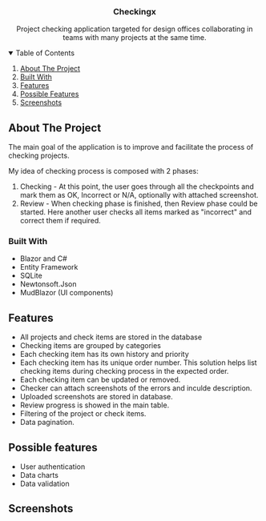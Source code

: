 <br />
<p align="center">

  <h3 align="center">Checkingx</h3>

  <p align="center">
    Project checking application targeted for design offices collaborating in teams with many projects at the same time.
    <br />
  </p>
</p>


<!-- TABLE OF CONTENTS -->

<details open="open">
  <summary>Table of Contents</summary>
  <ol>
    <li><a href="#about-the-project">About The Project</a></li>
	<li><a href="#built-with">Built With</a></li>
	<li><a href="#features">Features</a></li>
	<li><a href="#possible-features">Possible Features</a></li>
	<li><a href="#screenshots">Screenshots</a></li>
  </ol>
</details>


<!-- ABOUT THE PROJECT -->

## About The Project

The main goal of the application is to improve and facilitate the process of checking projects.

My idea of checking process is composed with 2 phases:
1. Checking - At this point, the user goes through all the checkpoints and mark them as OK, Incorrect or N/A, optionally with attached screenshot. 
2. Review - When checking phase is finished, then Review phase could be started. Here another user checks all items marked as "incorrect" and correct them if required.

### Built With

- Blazor and C#
- Entity Framework
- SQLite
- Newtonsoft.Json
- MudBlazor (UI components)

## Features

- All projects and check items are stored in the database
- Checking items are grouped by categories
- Each checking item has its own history and priority
- Each checking item has its unique order number. This solution helps list checking items during checking process in the expected order.
- Each checking item can be updated or removed.
- Checker can attach screenshots of the errors and inculde description.
- Uploaded screenshots are stored in database.
- Review progress is showed in the main table.
- Filtering of the project or check items.
- Data pagination.

## Possible features

- User authentication
- Data charts
- Data validation

## Screenshots
